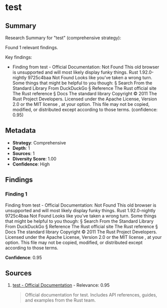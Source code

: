 # test

## Summary

Research Summary for "test" (comprehensive strategy):

Found 1 relevant findings.

Key findings:
- Finding from test - Official Documentation: Not Found This old browser is unsupported and will most likely display funky things. Rust 1.92.0-nightly 9725c4baa Not Found Looks like you’ve taken a wrong turn. Some things that might be helpful to you though: § Search From the Standard Library From DuckDuckGo § Reference The Rust official site The Rust reference § Docs The standard library Copyright &copy; 2011 The Rust Project Developers. Licensed under the Apache License, Version 2.0 or the MIT license , at your option. This file may not be copied, modified, or distributed except according to those terms. (confidence: 0.95)

## Metadata

- **Strategy**: Comprehensive
- **Depth**: 1
- **Sources**: 1
- **Diversity Score**: 1.00
- **Confidence**: High

## Findings

### Finding 1

Finding from test - Official Documentation: Not Found This old browser is unsupported and will most likely display funky things. Rust 1.92.0-nightly 9725c4baa Not Found Looks like you’ve taken a wrong turn. Some things that might be helpful to you though: § Search From the Standard Library From DuckDuckGo § Reference The Rust official site The Rust reference § Docs The standard library Copyright &copy; 2011 The Rust Project Developers. Licensed under the Apache License, Version 2.0 or the MIT license , at your option. This file may not be copied, modified, or distributed except according to those terms.

**Confidence**: 0.95

## Sources

1. [test - Official Documentation](https://doc.rust-lang.org/search?q=test) - Relevance: 0.95
   > Official documentation for test. Includes API references, guides, and examples from the Rust team.

